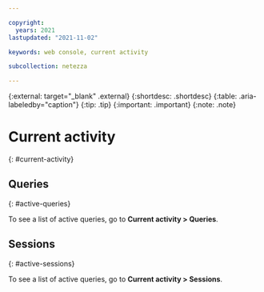 ```yaml
---

copyright:
  years: 2021
lastupdated: "2021-11-02"

keywords: web console, current activity

subcollection: netezza

---
```


{:external: target="_blank" .external}
{:shortdesc: .shortdesc}
{:table: .aria-labeledby="caption"}
{:tip: .tip}
{:important: .important}
{:note: .note}

# Current activity
{: #current-activity}

## Queries
{: #active-queries}

To see a list of active queries, go to **Current activity > Queries**.

## Sessions
{: #active-sessions}

To see a list of active queries, go to **Current activity > Sessions**.
